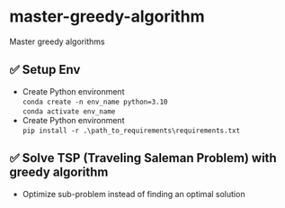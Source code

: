 # master-greedy-algorithm
Master greedy algorithms


## ✅ Setup Env
- Create Python environment\
`conda create -n env_name python=3.10`\
`conda activate env_name`
- Create Python environment\
`pip install -r .\path_to_requirements\requirements.txt`

## ✅ Solve TSP (Traveling Saleman Problem) with greedy algorithm
- Optimize sub-problem instead of finding an optimal solution